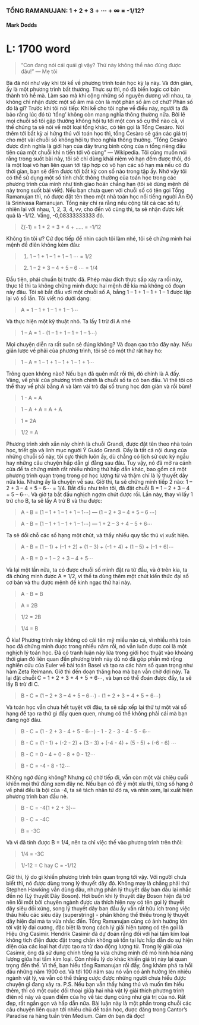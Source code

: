 
### TỔNG RAMANUJAN: 1 + 2 + 3 + ⋯ + ∞ = -1/12?
#### Mark Dodds
L: 1700 word
=========
> “Con đang nói cái quái gì vậy? Thứ này không thể nào đúng được đâu!” — Mẹ tôi

Bà đã nói như vậy khi tôi kể về phương trình toán học kỳ lạ này. Và đơn giản, ấy là một phương trình bất thường. Thực sự thì, nó đã biến logic cơ bản thành trò hề mà. Làm sao mà khi cộng những số nguyên dương với nhau, ta không chỉ nhận được một số âm mà còn là một phân số âm cơ chứ? Phân số đó là gì?
Trước khi tôi nói tiếp: Khi kể cho tôi nghe về điều này, người ta đã bảo rằng lúc đó từ ‘tổng’ không còn mang nghĩa thông thường nữa. Bởi lẽ mọi chuỗi số tôi gặp thường không hội tụ tới một con số cụ thể nào cả, vì thế chúng ta sẽ nói về một loại tổng khác, có tên gọi là Tổng Cesàro. Nói thêm tới bất kỳ ai hứng thú với toán học thì, tổng Cesàro sẽ gán các giá trị cho một vài chuỗi số không hội tụ theo nghĩa thông thường. “Tổng Cesàro được định nghĩa là giới hạn của dãy trung bình cộng của n tổng riêng đầu tiên của một chuỗi khi n tiến tới vô cùng” — Wikipedia. Tôi cũng muốn nói rằng trong suốt bài này, tôi sẽ chỉ dùng khái niệm vô hạn đếm được thôi, đó là một loại vô hạn liên quan tới tập hợp có vô hạn các số hạn mà nếu có đủ thời gian, bạn sẽ đếm được tới bất kỳ con số nào trong tập ấy. Nhờ vậy tôi có thể sử dụng một số tính chất thông thường của toán học trong các phương trình của mình như tính giao hoán chẳng hạn (tôi sẽ dùng mệnh đề này trong suốt bài viết).
Nếu bạn chưa quen với chuỗi số có tên gọi Tổng Ramanujan thì, nó được đặt tên theo một nhà toán học nổi tiếng người Ấn Độ là Srinivasa Ramanujan. Tổng này chỉ ra rằng nếu cộng tất cả các số tự nhiên lại với nhau, 1, 2, 3, 4, vv, cho đến vô cùng thì, ta sẽ nhận được kết quả là -1/12. Vầng, -0,08333333333 đó.
> ζ(-1) = 1 + 2 + 3 + 4 + ..... = -1/12

Không tin tôi ư? Cứ đọc tiếp để nhìn cách tôi làm nhé, tôi sẽ chứng minh hai mệnh đề điên không kém đâu:
> 1. 1 – 1 + 1 – 1 + 1 – 1 ⋯ = 1/2

> 2. 1 – 2 + 3 – 4 + 5 – 6 ⋯ = 1/4

Đầu tiên, phải chuẩn bị trước đã. Phép màu đích thực sắp xảy ra rồi này, thực tế thì ta không chứng minh được hai mệnh đề kia mà không có đoạn này đâu.
Tôi sẽ bắt đầu với một chuỗi số A, bằng 1 – 1 + 1 – 1 + 1 – 1 được lặp lại vô số lần. Tôi viết nó dưới dạng:
> A = 1 – 1 + 1 – 1 + 1 – 1⋯

Và thực hiện một kỹ thuật nhỏ. Ta lấy 1 trừ đi A nhé
> 1 – A = 1 - (1 – 1 + 1 – 1 + 1 – 1⋯)

Mọi chuyện diễn ra rất suôn sẻ đúng không? Và đoạn cao trào đây này. Nếu giản lược vế phải của phương trình, tôi sẽ có một thứ rất hay ho:
> 1 – A = 1 – 1 + 1 – 1 + 1 – 1 + 1⋯

Trông quen không nào? Nếu bạn đã quên mất rồi thì, đó chính là A đấy. Vâng, vế phải của phương trình chính là chuỗi số ta có ban đầu. Vì thế tôi có thể thay vế phải bằng A và làm vài trò đại số trung học đơn giản và rồi bùm!
> 1 - A = A

> 1 – A + A = A + A

> 1 = 2A

> 1/2 = A

Phương trình xinh xắn này chính là chuỗi Grandi, được đặt tên theo nhà toán học, triết gia và linh mục người Ý Guido Grandi. Đấy là tất cả nội dung của những chuỗi số này, tôi cực thích luôn ấy, dù chẳng có lịch sử cực kỳ ngầu hay những câu chuyện hấp dẫn gì đằng sau đâu. Tuy vậy, nó đã mở ra cánh cửa để ta chứng minh rất nhiều những thứ hấp dẫn khác, bao gồm cả một phương trình quan trọng trong cơ học lượng tử và thậm chí là lý thuyết dây nữa kia. Nhưng ấy là chuyện về sau. Giờ thì, ta sẽ chứng minh tiếp 2 nào: 1 – 2 + 3 – 4 + 5 – 6⋯ = 1/4.
Bắt đầu như trên tôi, đã đặt chuỗi B = 1 – 2 + 3 – 4 + 5 – 6⋯. Và giờ ta bắt đầu nghịch ngợm chút được rồi. Lần này, thay vì lấy 1 trừ cho B, ta sẽ lấy A trừ B và thu được:
> A - B = (1 – 1 + 1 – 1 + 1 – 1⋯) — (1 – 2 + 3 – 4 + 5 – 6 ⋯)

> A - B = (1 – 1 + 1 – 1 + 1 – 1⋯) — 1 + 2 – 3 + 4 – 5 + 6⋯

Ta sẽ đổi chỗ các số hạng một chút, và thấy nhiều quy tắc thú vị xuất hiện.
> A - B = (1 – 1) + (–1 + 2) + (1 – 3) + (–1 + 4) + (1 – 5) + (–1 + 6)⋯

> A - B = 0 + 1 – 2 + 3 – 4 + 5⋯

Và lại một lần nữa, ta có được chuỗi số mình đặt ra từ đầu, và ở trên kia, ta đã chứng minh được A = 1/2, vì thế ta dùng thêm một chút kiến thức đại số cơ bản và thu được mệnh đề kinh ngạc thứ hai này.
> A - B = B

> A = 2B

> 1/2 = 2B

> 1/4 = B

Ô kìa! Phương trình này không có cái tên mỹ miều nào cả, vì nhiều nhà toán học đã chứng minh được trong nhiều năm rồi, nó vẫn luôn được coi là một nghịch lý toán học. Đã có tranh luận nảy lửa trong giới học thuật vào khoảng thời gian đó liên quan đến phương trình này dù nó đã góp phần mở rộng nghiên cứu của Euler về bài toán Basel và tạo ra các hàm số quan trọng như hàm Zeta Reimann.
Giờ thì đến đoạn thăng hoa mà bạn vẫn chờ đợi này. Ta lại đặt chuỗi C = 1 + 2 + 3 + 4 + 5 + 6⋯, và bạn có thể đoán được đấy, ta sẽ lấy B trừ đi C.
> B - C = (1 – 2 + 3 – 4 + 5 – 6⋯) - (1 + 2 + 3 + 4 + 5 + 6⋯)

Và toán học vẫn chưa hết tuyệt vời đâu, ta sẽ sắp xếp lại thứ tự một vài số hạng để tạo ra thứ gì đấy quen quen, nhưng có thể không phải cái mà bạn đang ngờ đâu.
> B - C = (1 - 2 + 3 - 4 + 5 - 6⋯) - 1 - 2 - 3 - 4 - 5 - 6⋯

> B - C = (1 - 1) + (-2 - 2) + (3 - 3) + (-4 - 4) + (5 - 5) + (-6 - 6) ⋯

> B - C = 0 - 4 + 0 - 8 + 0 - 12⋯

> B - C = -4 - 8 - 12⋯

Không ngờ đúng không? Nhưng cứ chờ tiếp đi, vẫn còn một vài chiêu cuối khiến mọi thứ đáng xem đây nè. Nếu bạn có để ý một xíu thì, từng số hạng ở vế phải đều là bội của -4, ta sẽ tách nhân tử đó ra, và nhìn xem, lại xuất hiện phương trình ban đầu nè.
> B - C = -4(1 + 2 + 3)⋯

> B - C = -4C

> B = -3C

Và vì đã tính được B = 1/4, nên ta chỉ việc thế vào phương trình trên thôi:
> 1/4 = -3C

> 1/-12 = C hay C = -1/12

Giờ thì, lý do gì khiến phương trình trên quan trọng tới vậy. Với người chưa biết thì, nó được dùng trong lý thuyết dây đó. Không may là chẳng phải thứ Stephen Hawking vẫn dùng đâu, nhưng phần lý thuyết dây ban đầu lại nhắc đến nó (Lý thuyết Dây Boson). Hơi buồn khi lý thuyết dây Boson hiện đã trở nên lỗi mốt bởi chuyên ngành được ưa thích hiện nay có tên gọi lý thuyết dây siêu đối xứng, song lý thuyết dây ban đầu ấy vẫn rất hữu ích trong việc thấu hiểu các siêu dây (superstring) - phần không thể thiếu trong lý thuyết dây hiện đại mà ta vừa nhắc đến.
Tổng Ramanujan cũng có ảnh hưởng lớn tới vật lý đại cương, đặc biệt là trong cách lý giải hiện tượng có tên gọi là Hiệu ứng Casimir. Hendrik Casimir đã dự đoán rằng đối với hai tấm kim loại không tích điện được đặt trong chân không sẽ tồn tại lực hấp dẫn do sự hiện diện của các loại hạt được tạo ra từ dao động lượng tử. Trong lý giải của Casimir, ông đã sử dụng chính tổng ta vừa chứng minh để mô hình hóa năng lượng giữa hai tấm kim loại. Còn nhiều lý do khác khiến giá trị này lại quan trọng đến thế.
Vì thế, bạn hiểu tổng Ramanujan rồi đấy, ổng khám phá ra hồi đầu những năm 1900 cơ. Và tới 100 năm sau nó vẫn có ảnh hưởng lên nhiều ngành vật lý, và vẫn có thể thắng cược được những người chưa hiểu được chuyện gì đang xảy ra.
P.S. Nếu bạn vẫn thấy hứng thú và muốn tìm hiểu thêm, thì có một cuộc đối thoại giữa hai nhà vật lý giải thích phương trình điên rồ này và quan điểm của họ về tác dụng cũng như giá trị của nó. Rất đẹp, rất ngắn gọn và hấp dẫn nữa.
Bài luận này là một phần trong chuỗi các câu chuyện liên quan tới nhiều chủ đề toán học, được đăng trong Cantor’s Paradise ra hàng tuần trên Medium. Cảm ơn bạn đã đọc!
